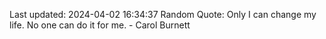 Last updated: 2024-04-02 16:34:37
Random Quote: Only I can change my life. No one can do it for me. - Carol Burnett